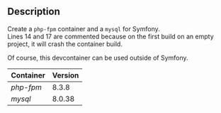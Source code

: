 ## Description

Create a `php-fpm` container and a `mysql` for Symfony.  
Lines 14 and 17 are commented because on the first build on an empty project, it will crash the container build.  

Of course, this devcontainer can be used outside of Symfony.

| Container | Version |
|-|-|
| *php-fpm* | 8.3.8 |
| *mysql* | 8.0.38 |